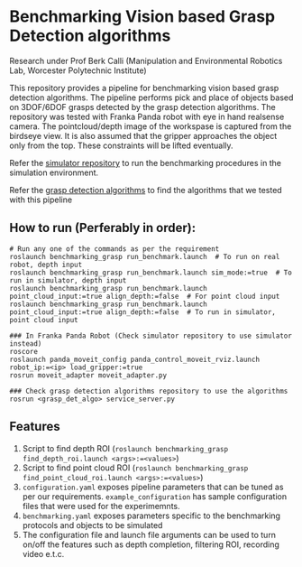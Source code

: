 # Benchmarking Vision based Grasp Detection algorithms

Research under Prof Berk Calli (Manipulation and Environmental Robotics Lab, Worcester Polytechnic Institute)

This repository provides a pipeline for benchmarking vision based grasp detection algorithms. The pipeline performs pick and place of objects based on 3DOF/6DOF grasps detected by the grasp detection algorithms. The repository was tested with Franka Panda robot with eye in hand realsense camera. The pointcloud/depth image of the workspase is captured from the birdseye view. It is also assumed that the gripper approaches the object only from the top. These constraints will be lifted eventually. 

Refer the [simulator repository](https://github.com/cdbharath/panda_simulation "simulator repository") to run the benchmarking procedures in the simulation environment. 

Refer the [grasp detection algorithms](https://github.com/cdbharath/grasp_synthesis "grasp detection algorithms") to find the algorithms that we tested with this pipeline

## How to run (Perferably in order):
```
# Run any one of the commands as per the requirement
roslaunch benchmarking_grasp run_benchmark.launch  # To run on real robot, depth input                                             
roslaunch benchmarking_grasp run_benchmark.launch sim_mode:=true  # To run in simulator, depth input
roslaunch benchmarking_grasp run_benchmark.launch point_cloud_input:=true align_depth:=false  # For point cloud input
roslaunch benchmarking_grasp run_benchmark.launch point_cloud_input:=true align_depth:=false  # To run in simulator, point cloud input

### In Franka Panda Robot (Check simulator repository to use simulator instead)
roscore
roslaunch panda_moveit_config panda_control_moveit_rviz.launch robot_ip:=<ip> load_gripper:=true
rosrun moveit_adapter moveit_adapter.py

### Check grasp detection algorithms repository to use the algorithms
rosrun <grasp_det_algo> service_server.py  
```

## Features 
1. Script to find depth ROI (```roslaunch benchmarking_grasp find_depth_roi.launch <args>:=<values>```)
2. Script to find point cloud ROI (```roslaunch benchmarking_grasp find_point_cloud_roi.launch <args>:=<values>```)
3. ```configuration.yaml``` exposes pipeline parameters that can be tuned as per our requirements. ```example_configuration``` has sample configuration files that were used for the experimemnts.
4. ```benchmarking.yaml``` exposes parameters specific to the benchmarking protocols and objects to be simulated
5. The configuration file and launch file arguments can be used to turn on/off the features such as depth completion, filtering ROI, recording video e.t.c.
